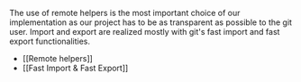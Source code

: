 The use of remote helpers is the most important choice of our implementation as our project has to be as transparent as possible to the git user. Import and export are realized mostly with git's fast import and fast export functionalities.

   * [[Remote helpers]]
   * [[Fast Import & Fast Export]]